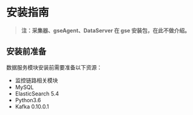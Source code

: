 # 安装指南

> **注：采集器、gseAgent、DataServer 在 gse 安装包，在此不做介绍。**

## 安装前准备

数据服务模块安装前需要准备以下资源：

- 监控链路相关模块
- MySQL
- ElasticSearch 5.4
- Python3.6
- Kafka 0.10.0.1
